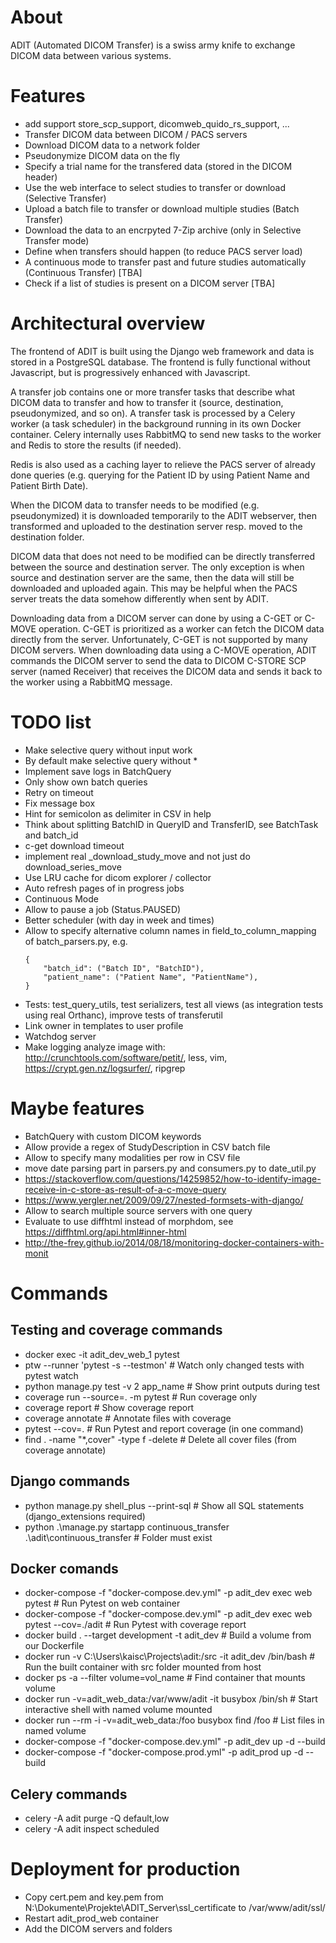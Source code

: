 # About

ADIT (Automated DICOM Transfer) is a swiss army knife to exchange DICOM data between various systems.

# Features

-   add support store_scp_support, dicomweb_quido_rs_support, ...
-   Transfer DICOM data between DICOM / PACS servers
-   Download DICOM data to a network folder
-   Pseudonymize DICOM data on the fly
-   Specify a trial name for the transfered data (stored in the DICOM header)
-   Use the web interface to select studies to transfer or download (Selective Transfer)
-   Upload a batch file to transfer or download multiple studies (Batch Transfer)
-   Download the data to an encrpyted 7-Zip archive (only in Selective Transfer mode)
-   Define when transfers should happen (to reduce PACS server load)
-   A continuous mode to transfer past and future studies automatically (Continuous Transfer) [TBA]
-   Check if a list of studies is present on a DICOM server [TBA]

# Architectural overview

The frontend of ADIT is built using the Django web framework and data is stored in a PostgreSQL database. The frontend is fully functional without Javascript, but is progressively enhanced with Javascript.

A transfer job contains one or more transfer tasks that describe what DICOM data to transfer and how to transfer it (source, destination, pseudonymized, and so on).
A transfer task is processed by a Celery worker (a task scheduler) in the background running in its own Docker container.
Celery internally uses RabbitMQ to send new tasks to the worker and Redis to store the results (if needed).

Redis is also used as a caching layer to relieve the PACS server of already done queries (e.g. querying for the Patient ID by using Patient Name and Patient Birth Date).

When the DICOM data to transfer needs to be modified (e.g. pseudonymized) it is downloaded temporarily to the ADIT webserver, then transformed and uploaded to the destination server resp. moved to the destination folder.

DICOM data that does not need to be modified can be directly transferred between the source and destination server. The only exception is when source and destination server are the same, then the data will still be downloaded and uploaded again. This may be helpful when the PACS server treats the data somehow differently when sent by ADIT.

Downloading data from a DICOM server can done by using a C-GET or C-MOVE operation. C-GET is prioritized as a worker can fetch the DICOM data directly from the server. Unfortunately, C-GET is not supported by many DICOM servers. When downloading data using a C-MOVE operation, ADIT commands the DICOM server to send the data to DICOM C-STORE SCP server (named Receiver) that receives the DICOM data and sends it back to the worker using a RabbitMQ message.

# TODO list

-   Make selective query without input work
-   By default make selective query without \*
-   Implement save logs in BatchQuery
-   Only show own batch queries
-   Retry on timeout
-   Fix message box
-   Hint for semicolon as delimiter in CSV in help
-   Think about splitting BatchID in QueryID and TransferID, see BatchTask and batch_id
-   c-get download timeout
-   implement real \_download_study_move and not just do download_series_move
-   Use LRU cache for dicom explorer / collector
-   Auto refresh pages of in progress jobs
-   Continuous Mode
-   Allow to pause a job (Status.PAUSED)
-   Better scheduler (with day in week and times)
-   Allow to specify alternative column names in field_to_column_mapping of batch_parsers.py, e.g.
    ```
    {
        "batch_id": ("Batch ID", "BatchID"),
        "patient_name": ("Patient Name", "PatientName"),
    }
    ```
-   Tests: test_query_utils, test serializers, test all views (as integration tests using real Orthanc), improve tests of transferutil
-   Link owner in templates to user profile
-   Watchdog server
-   Make logging analyze image with: http://crunchtools.com/software/petit/, less, vim, https://crypt.gen.nz/logsurfer/, ripgrep

# Maybe features

-   BatchQuery with custom DICOM keywords
-   Allow provide a regex of StudyDescription in CSV batch file
-   Allow to specify many modalities per row in CSV file
-   move date parsing part in parsers.py and consumers.py to date_util.py
-   https://stackoverflow.com/questions/14259852/how-to-identify-image-receive-in-c-store-as-result-of-a-c-move-query
-   https://www.yergler.net/2009/09/27/nested-formsets-with-django/
-   Allow to search multiple source servers with one query
-   Evaluate to use diffhtml instead of morphdom, see https://diffhtml.org/api.html#inner-html
-   http://the-frey.github.io/2014/08/18/monitoring-docker-containers-with-monit

# Commands

## Testing and coverage commands

-   docker exec -it adit_dev_web_1 pytest
-   ptw --runner 'pytest -s --testmon' # Watch only changed tests with pytest watch
-   python manage.py test -v 2 app_name # Show print outputs during test
-   coverage run --source=. -m pytest # Run coverage only
-   coverage report # Show coverage report
-   coverage annotate # Annotate files with coverage
-   pytest --cov=. # Run Pytest and report coverage (in one command)
-   find . -name "\*,cover" -type f -delete # Delete all cover files (from coverage annotate)

## Django commands

-   python manage.py shell_plus --print-sql # Show all SQL statements (django_extensions required)
-   python .\manage.py startapp continuous_transfer .\adit\continuous_transfer # Folder must exist

## Docker comands

-   docker-compose -f "docker-compose.dev.yml" -p adit_dev exec web pytest # Run Pytest on web container
-   docker-compose -f "docker-compose.dev.yml" -p adit_dev exec web pytest --cov=./adit # Run Pytest with coverage report
-   docker build . --target development -t adit_dev # Build a volume from our Dockerfile
-   docker run -v C:\Users\kaisc\Projects\adit:/src -it adit_dev /bin/bash # Run the built container with src folder mounted from host
-   docker ps -a --filter volume=vol_name # Find container that mounts volume
-   docker run -v=adit_web_data:/var/www/adit -it busybox /bin/sh # Start interactive shell with named volume mounted
-   docker run --rm -i -v=adit_web_data:/foo busybox find /foo # List files in named volume
-   docker-compose -f "docker-compose.dev.yml" -p adit_dev up -d --build
-   docker-compose -f "docker-compose.prod.yml" -p adit_prod up -d --build

## Celery commands

-   celery -A adit purge -Q default,low
-   celery -A adit inspect scheduled

# Deployment for production

-   Copy cert.pem and key.pem from N:\Dokumente\Projekte\ADIT_Server\ssl_certificate to /var/www/adit/ssl/
-   Restart adit_prod_web container
-   Add the DICOM servers and folders
